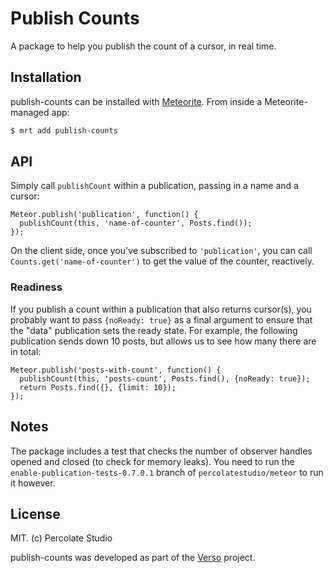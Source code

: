 # Publish Counts

A package to help you publish the count of a cursor, in real time.

## Installation

publish-counts can be installed with [Meteorite](https://github.com/oortcloud/meteorite/). From inside a Meteorite-managed app:

``` sh
$ mrt add publish-counts
```

## API

Simply call `publishCount` within a publication, passing in a name and a cursor:

```
Meteor.publish('publication', function() {
  publishCount(this, 'name-of-counter', Posts.find());
});
```

On the client side, once you've subscribed to `'publication'`, you can call `Counts.get('name-of-counter')` to get the value of the counter, reactively.

### Readiness

If you publish a count within a publication that also returns cursor(s), you probably want to pass `{noReady: true}` as a final argument to ensure that the "data" publication sets the ready state. For example, the following publication sends down 10 posts, but allows us to see how many there are in total:

```
Meteor.publish('posts-with-count', function() {
  publishCount(this, 'posts-count', Posts.find(), {noReady: true});
  return Posts.find({}, {limit: 10});
});
```

## Notes

The package includes a test that checks the number of observer handles opened and closed (to check for memory leaks). You need to run the `enable-publication-tests-0.7.0.1` branch of `percolatestudio/meteor` to run it however.

## License 

MIT. (c) Percolate Studio

publish-counts was developed as part of the [Verso](http://versoapp.com) project.

